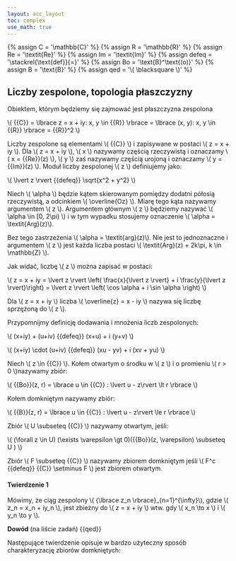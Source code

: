 ```yaml
---
layout: acc_layout
toc: complex
use_math: true
---
```

<!-- MathJax shortcuts -->
{% assign C = '\mathbb{C}' %}
{% assign R = '\mathbb{R}' %}
{% assign Re = '\textit{Re}' %}
{% assign Im = '\textit{Im}' %}
{% assign defeq = '\stackrel{\text{def}}{=}' %}
{% assign Bo = '\text{B}^\text{(o)}' %}
{% assign B = '\text{B}' %}
{% assign qed = '\\( \blacksquare \\)' %}


Liczby zespolone, topologia płaszczyzny
---

Obiektem, którym będziemy się zajmować jest płaszczyzna zespolona

\\( {{C}} = \lbrace z = x + iy: x, y \in {{R}} \rbrace = \lbrace (x, y): x, y \in {{R}} \rbrace = {{R}}^2 \\)

Liczby zespolone są elementami \\( {{C}} \\) i zapisywane w postaci \\( z = x + iy \\).
Dla \\( z = x + iy \\), \\( x \\) nazywamy częścią rzeczywistą i oznaczamy \\( x = {{Re}}(z) \\), 
\\( y \\) zaś nazywamy częścią urojoną i oznaczamy \\( y = {{Im}}(z) \\).
Moduł liczby zespolonej \\( z \\) definiujemy jako: 

\\( \lvert z \rvert {{defeq}} \sqrt{x^2 + y^2} \\)

Niech \\( \alpha \\) będzie kątem skierowanym pomiędzy dodatni półosią rzeczywistą, a odcinkiem \\( \overline{Oz} \\). Miarę tego kąta nazywamy argumentem \\( z \\).
Argumentem głównym \\( z \\) będziemy nazywać \\( \alpha \in [0, 2\pi) \\) i w tym wypadku stosujemy oznaczenie \\( \alpha = \textit{Arg}(z)\\). 

Bez tego zastrzeżenia \\( \alpha = \textit{arg}(z)\\). Nie jest to jednoznaczne i argumentem \\( z \\) jest każda liczba postaci \\( \textit{Arg}(z) + 2k\pi, k \in \mathbb{Z} \\).

Jak widać, liczbę \\( z \\) można zapisać w postaci:

\\( z = x + iy = \lvert z \rvert \left( \frac{x}{\lvert z \rvert} + i \frac{y}{\lvert z \rvert}\right) = \lvert z \rvert \left( \cos \alpha + i \sin \alpha \right) \\)

Dla \\( z = x + iy \\) liczba \\( \overline{z} = x - iy \\) nazywa się liczbę sprzężoną do \\( z \\).

Przypomnijmy definicję dodawania i mnożenia liczb zespolonych:

\\( (x+iy) + (u+iv) {{defeq}} (x+u) + i (y+v) \\)

\\( (x+iy) \cdot (u+iv) {{defeq}} (xu - yv) + i (xv + yu) \\)

Niech \\( z \in {{C}} \\). Kołem otwartym o środku w \\( z \\) i o promieniu \\( r > 0 \\)nazywamy zbiór:

\\( {{Bo}}(z, r) = \lbrace u \in {{C}} : \lvert u - z\rvert \lt r \rbrace \\)

Kołem domkniętym nazywamy zbiór:

\\( {{B}}(z, r) = \lbrace u \in {{C}} : \lvert u - z\rvert \le r \rbrace  \\)

Zbiór \\( U \subseteq {{C}} \\) nazywamy otwartym, jeśli:

\\( (\forall z \in U) (\exists \varepsilon \gt 0)({{Bo}}(z, \varepsilon) \subseteq U ) \\)


Zbiór \\( F \subseteq {{C}} \\) nazywamy zbiorem domkniętym jeśli \\( F^c {{defeq}} {{C}} \setminus F \\) jest zbiorem otwartym.

#### Twierdzenie 1
Mówimy, że ciąg zespolony \\( {\lbrace z_n \rbrace}_{n=1}^{\infty}\\), gdzie \\( z_n = x_n + iy_n \\), jest zbieżny do \\( z = x + iy \\) wtw. gdy \\( x_n \to x \\) i \\( y_n \to y \\). 

**Dowód** (na liście zadań) {{qed}}


Następujące twierdzenie opisuje w bardzo użyteczny sposób charakteryzację zbiorów domkniętych:

